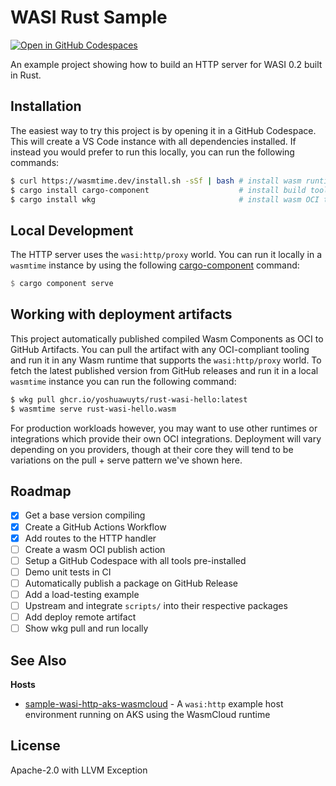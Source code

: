 # WASI Rust Sample

[![Open in GitHub Codespaces](https://github.com/codespaces/badge.svg)](https://codespaces.new/yoshuawuyts/rust-wasi-hello)

An example project showing how to build an HTTP server for WASI 0.2 built in
Rust.

## Installation

The easiest way to try this project is by opening it in a GitHub Codespace. This
will create a VS Code instance with all dependencies installed. If instead you
would prefer to run this locally, you can run the following commands:

```bash
$ curl https://wasmtime.dev/install.sh -sSf | bash # install wasm runtime
$ cargo install cargo-component                    # install build tooling
$ cargo install wkg                                # install wasm OCI tooling
```

## Local Development

The HTTP server uses the `wasi:http/proxy` world. You can run it locally in a
`wasmtime` instance by using the following [cargo-component] command:

```rust
$ cargo component serve
```

## Working with deployment artifacts

This project automatically published compiled Wasm Components as OCI to GitHub
Artifacts. You can pull the artifact with any OCI-compliant tooling and run it
in any Wasm runtime that supports the `wasi:http/proxy` world. To fetch the
latest published version from GitHub releases and run it in a local `wasmtime`
instance you can run the following command:

```bash
$ wkg pull ghcr.io/yoshuawuyts/rust-wasi-hello:latest
$ wasmtime serve rust-wasi-hello.wasm
```

For production workloads however, you may want to use other runtimes or
integrations which provide their own OCI integrations. Deployment will vary
depending on you providers, though at their core they will tend to be variations
on the pull + serve pattern we've shown here.

## Roadmap

- [x] Get a base version compiling
- [x] Create a GitHub Actions Workflow
- [x] Add routes to the HTTP handler
- [ ] Create a wasm OCI publish action
- [ ] Setup a GitHub Codespace with all tools pre-installed
- [ ] Demo unit tests in CI
- [ ] Automatically publish a package on GitHub Release
- [ ] Add a load-testing example
- [ ] Upstream and integrate `scripts/` into their respective packages
- [ ] Add deploy remote artifact
- [ ] Show wkg pull and run locally

## See Also

**Hosts**
- [sample-wasi-http-aks-wasmcloud](https://github.com/yoshuawuyts/sample-wasi-aks-wasmcloud) - A `wasi:http` example host environment running on AKS using the WasmCloud runtime

## License

Apache-2.0 with LLVM Exception

[cargo-component]: https://github.com/bytecodealliance/cargo-component
